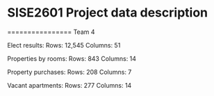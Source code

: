 # SISE2601 Project data description
================
Team 4

Elect results:
Rows: 12,545
Columns: 51

Properties by rooms:
Rows: 843
Columns: 14

Property purchases:
Rows: 208
Columns: 7

Vacant apartments:
Rows: 277
Columns: 14
